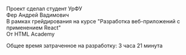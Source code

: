 Проект сделал студент УрФУ  
Фер Андрей Вадимович  
В рамках грейдирования на курсе "Разработка веб-приложений с применением React"  
От HTML Academy  

Общее время затраченное на разработку: 3 часа 21 минута
